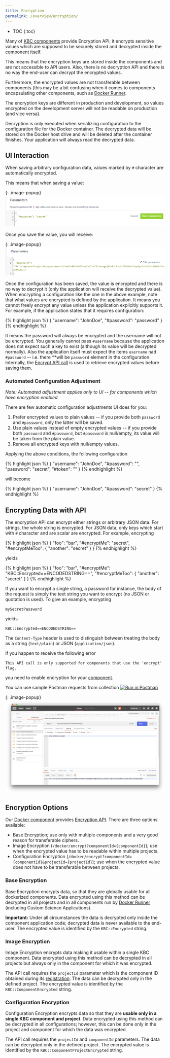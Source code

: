 ```yaml
---
title: Encryption
permalink: /overview/encryption/
---
```


* TOC
{:toc}

Many of [KBC components](/overview/) provide Encryption API; it encrypts sensitive values
which are supposed to be securely stored and decrypted inside the component itself.

This means that the encryption keys are stored inside the components and are not accessible to API users.
Also, there is no decryption API and there is no way the end-user can decrypt the encrypted values.

Furthermore, the encrypted values are not transferable between components (this may be a bit confusing
when it comes to components encapsulating other components, such as [Docker Runner](/integrate/docker-bundle/).

The encryption keys are different in production and development, so values encrypted on the development server
will not be readable on production (and vice versa).

Decryption is only executed when serializing configuration to the configuration file for the Docker container.
The decrypted data will be stored on the Docker host drive and will be deleted after the container finishes.
Your application will always read the decrypted data.

## UI Interaction
When saving arbitrary configuration data, values marked by `#` character are automatically encrypted.

This means that when saving a value:

{: .image-popup}
![Configuration editor Screenshot](/overview/encryption-1.png)

Once you save the value, you will receive:

{: .image-popup}
![Configuration editor Screenshot](/overview/encryption-2.png)

Once the configuration has been saved, the value is encrypted and there is no way to decrypt it (only the
application will receive the decrypted value). When encrypting a configuration like the one in the above example,
note that what values are encrypted is defined by the application. It means you cannot freely encrypt any value unless
the application explicitly supports it. For example, if the application states that it requires configuration:

{% highlight json %}
{
    "username": "JohnDoe",
    "#password": "password"
}
{% endhighlight %}

It means the password will always be encrypted and the username will not be encrypted. You generally cannot
pass `#username` because the application does not expect such a key to exist (although its value will be decrypted
normally). Also the application itself must expect the items `username` nad `#password` -- i.e. there
**will be `password` element in the configuration.
Internally, the [Encrypt API call](http://docs.kebooladocker.apiary.io/#reference/encrypt/encryption/encrypt-data)
is used to retrieve encrypted values before saving them.

### Automated Configuration Adjustment

*Note: Automated adjustment applies only to UI -- for components which have encryption enabled.*

There are few automatic configuration adjustments UI does for you:

1. Prefer encrypted values to plain values -- if you provide both `password` and `#password`, only the latter will be saved.
2. Use plain values instead of empty encrypted values -- if you provide both `password` and `#password`, but `#password` is null/empty, its value will be taken from the plain value.
3. Remove all encrypted keys with null/empty values.

Applying the above conditions, the following configuration

{% highlight json %}
{
    "username": "JohnDoe",
    "#password": "",
    "password": "secret",
    "#token": ""
}
{% endhighlight %}

will become

{% highlight json %}
{
    "username": "JohnDoe",
    "#password": "secret"
}
{% endhighlight %}

## Encrypting Data with API

The encryption API can encrypt either strings or arbitrary JSON data. For strings, the whole string is
encrypted. For JSON data,
only keys which start with `#` character and are scalar are encrypted. For example, encrypting

{% highlight json %}
{
    "foo": "bar",
    "#encryptMe": "secret",
    "#encryptMeToo": {
        "another": "secret"
    }
}
{% endhighlight %}

yields

{% highlight json %}
{
    "foo": "bar",
    "#encryptMe": "KBC::Encrypted==ENCODEDSTRING==",
    "#encryptMeToo": {
        "another": "secret"
    }
}
{% endhighlight %}

If you want to encrypt a single string, a password for instance, the body of the request is simply the text string you want to encrypt (no JSON or quotation is used). To give an example, encrypting

    mySecretPassword

yields

    KBC::Encrypted==ENCODEDSTRING==

The `Content-Type` header is used to distinguish between treating the body as a string (`text/plain`) or JSON (`application/json`).

If you happen to receive the following error

    This API call is only supported for components that use the 'encrypt' flag.

you need to enable encryption for your [component](/extend/registration/).

You can use sample Postman requests from collection
[![Run in Postman](https://run.pstmn.io/button.png)](https://app.getpostman.com/run-collection/eef1ca9e35eb79265a17)

{: .image-popup}
![Postman screenshot](/overview/encryption-postman.png)


## Encryption Options
Our [Docker component](/integrate/docker-bundle/) provides [Encryption API](http://docs.kebooladocker.apiary.io/#reference/encrypt/encryption/encrypt-data).
There are three options available:

- Base Encryption; use only with multiple components and a very good reason for transferable ciphers.
- Image Encryption (`/docker/encrypt?componentId={componentId}`); use when the encrypted value has to be readable within multiple projects.
- Configuration Encryption (`/docker/encrypt?componentId={componentId}&projectId={projectId}`); use when the encrypted value does not have to be transferable between projects.

### Base Encryption
Base Encryption encrypts data,
so that they are globally usable for all dockerized components. Data encrypted using this method can be decrypted in all projects
and in all components run by [Docker Runner](/integrate/docker-bundle/) (including Custom Science Applications).

**Important:** Under all circumstances the data is decrypted only inside the component application code;
decrypted data is never available to the end-user. The encrypted value is identified by the `KBC::Encrypted` string.

### Image Encryption
Image Encryption encrypts data making it usable within a single KBC component. Data encrypted using this method can be
decrypted in all projects but always only in the component for which it was encrypted.

The API call requires the `projectId` parameter which is the component ID obtained during its [registration](/extend/registration/). 
The data can be decrypted only in the defined project.
The encrypted value is identified by the `KBC::ComponentEncrypted` string.

### Configuration Encryption
Configuration Encryption encrypts data so that they are **usable only in a single KBC component and project**.
Data encrypted using this method can be decrypted in all configurations;
however, this can be done only in the project and component for which the data was encrypted.

The API call requires the `projectId` and `componentId` parameters. The data can be decrypted only in the defined project.
The encrypted value is identified by the `KBC::ComponentProjectEncrypted` string.

